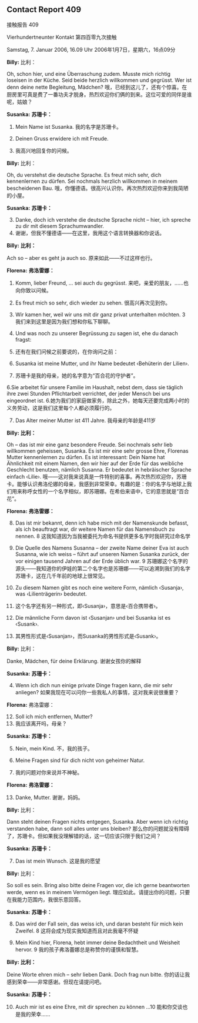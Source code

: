 ## Contact Report 409
接触报告 409

Vierhundertneunter Kontakt
第四百零九次接触

Samstag, 7. Januar 2006, 16.09 Uhr
2006年1月7日，星期六，16点09分

**Billy:**
比利：

Oh, schon hier, und eine Überraschung zudem. Musste mich richtig loseisen in der Küche. Seid beide herzlich willkommen und gegrüsst. Wer ist denn deine nette Begleitung, Mädchen?
哦，已经到这儿了，还有个惊喜。在厨房里可真是费了一番功夫才脱身。热烈欢迎你们俩的到来。这位可爱的同伴是谁呢，姑娘？

**Susanka:**
**苏珊卡：**

1. Mein Name ist Susanka.
我的名字是苏珊卡。

2. Deinen Gruss erwidere ich mit Freude.
2. 我高兴地回复你的问候。

**Billy:**
比利：

Oh, du verstehst die deutsche Sprache. Es freut mich sehr, dich kennenlernen zu dürfen. Sei nochmals herzlich willkommen in meinem bescheidenen Bau.
哦，你懂德语。很高兴认识你。再次热烈欢迎你来到我简陋的小屋。

**Susanka:**
**苏珊卡：**

3. Danke, doch ich verstehe die deutsche Sprache nicht – hier, ich spreche zu dir mit diesem Sprachumwandler.
3. 谢谢，但我不懂德语——在这里，我用这个语言转换器和你说话。

**Billy:**
**比利：**

Ach so – aber es geht ja auch so.
原来如此——不过这样也行。

**Florena:**
**弗洛雷娜：**

1. Komm, lieber Freund, … sei auch du gegrüsst.
来吧，亲爱的朋友，……也向你致以问候。

2. Es freut mich so sehr, dich wieder zu sehen.
很高兴再次见到你。

3. Wir kamen her, weil wir uns mit dir ganz privat unterhalten möchten.
3 我们来到这里是因为我们想和你私下聊聊。

4. Und was noch zu unserer Begrüssung zu sagen ist, ehe du danach fragst:
4. 还有在我们问候之前要说的，在你询问之前：

5. Susanka ist meine Mutter, und ihr Name bedeutet ‹Behüterin der Lilien›.
5. 苏珊卡是我的母亲，她的名字意为“百合花的守护者”。

6.Sie arbeitet für unsere Familie im Haushalt, nebst dem, dass sie täglich ihre zwei Stunden Pflichtarbeit verrichtet, der jeder Mensch bei uns eingeordnet ist.
6.她为我们的家庭做家务，除此之外，她每天还要完成两小时的义务劳动，这是我们这里每个人都必须履行的。

7. Das Alter meiner Mutter ist 411 Jahre.
我母亲的年龄是411岁

**Billy:**
**比利：**

Oh – das ist mir eine ganz besondere Freude. Sei nochmals sehr lieb willkommen geheissen, Susanka. Es ist mir eine sehr grosse Ehre, Florenas Mutter kennenlernen zu dürfen. Es ist interessant: Dein Name hat Ähnlichkeit mit einem Namen, den wir hier auf der Erde für das weibliche Geschlecht benutzen, nämlich Susanna. Er bedeutet in hebräischer Sprache einfach ‹Lilie›.
哦——这对我来说真是一件特别的喜事。再次热烈欢迎你，苏珊卡。能够认识弗洛伦娜的母亲，我感到非常荣幸。有趣的是：你的名字与地球上我们用来称呼女性的一个名字相似，即苏珊娜。在希伯来语中，它的意思就是“百合花”。

**Florena:**
**弗洛雷娜：**

8. Das ist mir bekannt, denn ich habe mich mit der Namenskunde befasst, als ich beauftragt war, dir weitere Namen für das Namensbuch zu nennen.
8 这我知道因为当我被委托为命名书提供更多名字时我研究过命名学

9. Die Quelle des Namens Susanna – der zweite Name deiner Eva ist auch Susanna, wie ich weiss – führt auf unseren Namen Susanka zurück, der vor einigen tausend Jahren auf der Erde üblich war.
9 苏珊娜这个名字的源头——我知道你的伊娃的第二个名字也是苏珊娜——可以追溯到我们的名字苏珊卡，这在几千年前的地球上很常见。

10. Zu diesem Namen gibt es noch eine weitere Form, nämlich ‹Susanja›, was ‹Lilienträgerin› bedeutet.
10. 这个名字还有另一种形式，即‹Susanja›，意思是‹百合携带者›。

11. Die männliche Form davon ist ‹Susanjan› und bei Susanka ist es ‹Susank›.
11. 其男性形式是‹Susanjan›，而Susanka的男性形式是‹Susank›。

**Billy:**
比利：

Danke, Mädchen, für deine Erklärung.
谢谢女孩你的解释

**Susanka:**
**苏珊卡：**

4. Wenn ich dich nun einige private Dinge fragen kann, die mir sehr anliegen?
如果我现在可以问你一些我私人的事情，这对我来说很重要？

**Florena:**
弗洛雷娜：

12. Soll ich mich entfernen, Mutter?
12. 我应该离开吗，母亲？

**Susanka:**
**苏珊卡：**

5. Nein, mein Kind.
不，我的孩子。

6. Meine Fragen sind für dich nicht von geheimer Natur.
6. 我的问题对你来说并不神秘。

**Florena:**
**弗洛雷娜：**

13. Danke, Mutter.
谢谢，妈妈。

**Billy:**
比利：

Dann steht deinen Fragen nichts entgegen, Susanka. Aber wenn ich richtig verstanden habe, dann soll alles unter uns bleiben?
那么你的问题就没有障碍了，苏珊卡。但如果我没理解错的话，这一切应该只限于我们之间？

**Susanka:**
**苏珊卡：**

7. Das ist mein Wunsch.
这是我的愿望

**Billy:**
比利：

So soll es sein. Bring also bitte deine Fragen vor, die ich gerne beantworten werde, wenn es in meinem Vermögen liegt.
理应如此。请提出你的问题，只要在我能力范围内，我很乐意回答。

**Susanka:**
**苏珊卡：**

8. Das wird der Fall sein, das weiss ich, und daran besteht für mich kein Zweifel.
8 这将会成为现实我知道而且对此我毫不怀疑

9. Mein Kind hier, Florena, hebt immer deine Bedachtheit und Weisheit hervor.
9 我的孩子弗洛蕾娜总是称赞你的谨慎和智慧。

**Billy:**
**比利：**

Deine Worte ehren mich – sehr lieben Dank. Doch frag nun bitte.
你的话让我感到荣幸——非常感谢。但现在请提问吧。

**Susanka:**
**苏珊卡：**

10. Auch mir ist es eine Ehre, mit dir sprechen zu können …10 能和你交谈也是我的荣幸……

